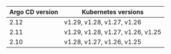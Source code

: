 | Argo CD version | Kubernetes versions |
|-----------------|---------------------|
| 2.12 | v1.29, v1.28, v1.27, v1.26 |
| 2.11 | v1.29, v1.28, v1.27, v1.26, v1.25 |
| 2.10 | v1.28, v1.27, v1.26, v1.25 |
